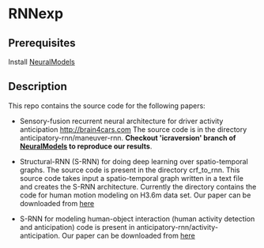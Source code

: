 # RNNexp

## Prerequisites

Install [NeuralModels](https://github.com/asheshjain399/NeuralModels)

## Description

This repo contains the source code for the following papers:
* Sensory-fusion recurrent neural architecture for driver activity anticipation http://brain4cars.com The source code is in the directory anticipatory-rnn/maneuver-rnn. **Checkout 'icraversion' branch of [NeuralModels](https://github.com/asheshjain399/NeuralModels/tree/icraversion) to reproduce our results**. 

* Structural-RNN (S-RNN) for doing deep learning over spatio-temporal graphs.  The source code is present in the directory crf_to_rnn. This source code takes input a spatio-temporal graph written in a text file and creates the S-RNN architecture. Currently the directory contains the code for human motion modeling on H3.6m data set. Our paper can be downloaded from [here](http://asheshjain.org/srnn)

* S-RNN for modeling human-object interaction (human activity detection and anticipation) code is present in anticipatory-rnn/activity-anticipation. Our paper can be downloaded from [here](http://asheshjain.org/srnn)
